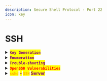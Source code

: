 ```yaml
---
description: Secure Shell Protocol - Port 22
icon: key
---
```


# SSH

<details>

<summary><mark style="color:purple;"><strong><code>Key Generation</code></strong></mark></summary>

{% code title="RSA" overflow="wrap" %}
```sh
ssh-keygen -t rsa -b 4096 -C "your_email@example.com"
```
{% endcode %}

{% code title="Ed25519" %}
```sh
ssh-keygen -t ed25519
```
{% endcode %}

{% code title="ECDSA" overflow="wrap" %}
```sh
ssh-keygen -t ecdsa-sk
```
{% endcode %}

{% hint style="info" %}
<mark style="color:purple;">**`FIDO/U2F NO-TOUCH MODE`**</mark>

{% code title="Without Touch-Mode" overflow="wrap" %}
```sh
ssh-keygen -O no-touch-required -t ed25519-sk
```
{% endcode %}

{% code title="Allow mode on sshd" overflow="wrap" %}
```bash
no-touch-required sk-ssh-ed25519@openssh.com AAAAInN... user@example.com
```
{% endcode %}
{% endhint %}

</details>

<details>

<summary><mark style="color:purple;"><strong><code>Enumeration</code></strong></mark></summary>

{% code title="Show Details" %}
```bash
ssh-keygen -C "$(whoami)@$(uname -n)-$(date -I)"
```
{% endcode %}

{% code title="Key lenght" %}
```bash
ssh-keygen -l -f public_key
```
{% endcode %}

{% code title="Check SSH access" %}
```sh
netexec ssh <IP> -u <USER> -p 'password'
```
{% endcode %}

{% code title="SSH Brute Force" overflow="wrap" %}
```sh
nmap -n -p22 --script ssh-brute --script-args userdb=usernames.txt,passdb=passwords.txt <IP>
```
{% endcode %}

</details>

<details>

<summary><mark style="color:purple;"><strong><code>Trouble-shooting</code></strong></mark></summary>

{% hint style="info" %}
<mark style="color:red;">**`SSH2_MSG_KEX_ECDH_REPLY`**</mark> <mark style="color:purple;">error:</mark>

```sh
ssh -o MACs=hmac-sha2-256 <HOST>
```
{% endhint %}

{% hint style="info" %}
* <mark style="color:purple;">Sometimes the</mark> <mark style="color:orange;">**`/etc/hosts.allow`**</mark> <mark style="color:purple;">or</mark> <mark style="color:orange;">**`/etc/hosts.deny`**</mark> <mark style="color:purple;">may be configured to blacklist or whitelist</mark> <mark style="color:orange;">**`IPs`**</mark> <mark style="color:purple;">trying to connect to the server:</mark>

{% code title="Whitelist" %}
```
ALL : 10.10.16.8

```
{% endcode %}

* <mark style="color:purple;">Add that in the</mark> <mark style="color:orange;">**`/hosts.allow`**</mark> <mark style="color:purple;">file; make sure to let a blank line at the end.</mark>
* <mark style="color:orange;">**`sshd_wl`**</mark> <mark style="color:purple;">is the syslink to</mark> <mark style="color:orange;">**`host.allow`**</mark> <mark style="color:purple;">and is normally in</mark> <mark style="color:orange;">**`.ssh`**</mark>
{% endhint %}

{% hint style="info" %}
* <mark style="color:purple;">In recent versions of</mark> <mark style="color:orange;">**`OpenSSH`**</mark><mark style="color:purple;">, certain older key types like</mark> <mark style="color:orange;">**`ssh-rsa`**</mark> <mark style="color:purple;">have been deprecated because of security concerns with the</mark> <mark style="color:orange;">**`SHA-1`**</mark> <mark style="color:purple;">hash algorithm they use:</mark>

{% code overflow="wrap" %}
```sh
ssh root@10.10.10.34 -i id_rsa -o PubkeyAcceptedKeyTypes=ssh-rsa
```
{% endcode %}
{% endhint %}

</details>

<details>

<summary><mark style="color:red;"><strong><code>OpenSSH Vulnerabilities</code></strong></mark></summary>

#### [<kbd><mark style="color:orange;">**`Repology`**<mark style="color:orange;"></kbd>](https://repology.org/project/openssh/cves?version=8.9.p1)

{% hint style="info" %}
<mark style="color:orange;">`RsaCtfTool`</mark>

* &#x20;[<mark style="color:orange;">**`RSA attack tool`**</mark>](https://github.com/RsaCtfTool/RsaCtfTool/tree/master) <mark style="color:purple;">(mainly for ctf) - retrieve private key from weak public key and/or uncipher data.</mark>
* <mark style="color:purple;">Install</mark> <mark style="color:orange;">**`libmpc-dev`**</mark><mark style="color:purple;">,</mark> <mark style="color:orange;">**`libgmp3-dev`**</mark> <mark style="color:purple;">and</mark> <mark style="color:orange;">**`sagemath`**</mark>
* <mark style="color:purple;">Also recommend to use a virtual environment</mark>

{% code overflow="wrap" %}
```sh
RsaCtfTool/RsaCtfTool.py --publickey decoder.pub --decryptfile pass.crypt
```
{% endcode %}
{% endhint %}

{% hint style="danger" %}
<mark style="color:red;">**`CVE-2008-0166`**</mark>

* <mark style="color:orange;">**`Debian OpenSSL Predictable PRNG`**</mark> <mark style="color:purple;">-> Check the</mark> [<mark style="color:purple;">**repo**</mark>](https://github.com/g0tmi1k/debian-ssh/tree/master)
* <mark style="color:purple;">Look for matches for a given</mark> <mark style="color:orange;">**`public_key`**</mark><mark style="color:purple;">:</mark>

```sh
grep -R -n `cat public_key` rsa/
```
{% endhint %}

</details>

<details>

<summary><mark style="color:orange;"><strong><code>sshd</code></strong></mark> <mark style="color:purple;"><strong>-</strong></mark> <mark style="color:orange;"><strong><code>SSH</code></strong></mark> <mark style="color:purple;"><strong>Server</strong></mark></summary>

{% code title="Configuration File" overflow="wrap" %}
```systemd
/etc/ssh/sshd_config
```
{% endcode %}

{% code title="Sampler config" overflow="wrap" %}
```editorconfig
# Disable root login
PermitRootLogin no

# Use SSH Protocol 2 only
Protocol 2

# Use only strong authentication methods
PasswordAuthentication no
PubkeyAuthentication yes
ChallengeResponseAuthentication no
KbdInteractiveAuthentication no

# Limit user access (replace 'youruser' with your username)
AllowUsers youruser

# Use non-standard port (optional, requires adjustment to QEMU port forwarding)
Port 2233

# Restrict key exchange, ciphers, and MACs to strong algorithms
KexAlgorithms curve25519-sha256@libssh.org,diffie-hellman-group-exchange-sha256
Ciphers chacha20-poly1305@openssh.com,aes256-gcm@openssh.com,aes128-gcm@openssh.com
MACs hmac-sha2-512-etm@openssh.com,hmac-sha2-256-etm@openssh.com

# Strict mode
StrictModes yes

# Disable X11 forwarding
X11Forwarding no

# Set low login grace time
LoginGraceTime 30s

# Limit maximum authentication attempts
MaxAuthTries 3

# Enable logging
LogLevel VERBOSE

# Disable GSSAPI authentication
GSSAPIAuthentication no

# Disable host-based authentication
HostbasedAuthentication no

# Disable empty passwords
PermitEmptyPasswords no

# Disable TCP forwarding for stealthiness
AllowTcpForwarding no
GatewayPorts no

# Set idle timeout (15 minutes)
ClientAliveInterval 300
ClientAliveCountMax 3
```
{% endcode %}

{% hint style="info" %}
<mark style="color:purple;">**Enable**</mark>**&#x20;**<mark style="color:orange;">**`fail2ban`**</mark>**&#x20;**<mark style="color:purple;">**to prevent brute force attempts**</mark>

{% code overflow="wrap" lineNumbers="true" %}
```sh
sudo pacman -S fail2ban
sudo cp /etc/fail2ban/jail.conf /etc/fail2ban/jail.local
```
{% endcode %}

{% code title="Edit the SSH jail configuration" overflow="wrap" %}
```sh
sudo nano /etc/fail2ban/jail.local
```
{% endcode %}

{% code title="Add this to the SSH section" %}
```editorconfig
[sshd]
enabled = true
port = ssh
filter = sshd
logpath = /var/log/auth.log
maxretry = 3
findtime = 600
bantime = 3600
```
{% endcode %}

{% code title="Enable/Start the service" overflow="wrap" lineNumbers="true" %}
```sh
sudo systemctl enable fail2ban
sudo systemctl start fail2ban
```
{% endcode %}
{% endhint %}

{% hint style="info" %}
<mark style="color:purple;">**`Configure system auditing`**</mark>

{% code title="Set up audit" overflow="wrap" lineNumbers="true" %}
```sh
sudo pacman -S audit
sudo systemctl enable auditd
sudo systemctl start auditd
```
{% endcode %}

{% code title="Configure it" overflow="wrap" lineNumbers="true" %}
```sh
sudo auditctl -w /etc/ssh/sshd_config -p wa -k sshd_config
sudo auditctl -w /etc/passwd -p wa -k user_modification
sudo auditctl -w /etc/shadow -p wa -k user_modification
```
{% endcode %}
{% endhint %}

</details>
